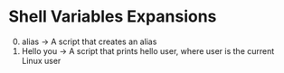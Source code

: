 # Shell Variables Expansions
0. alias -> A script that creates an alias
1. Hello you -> A script that prints hello user, where user is the current Linux user


